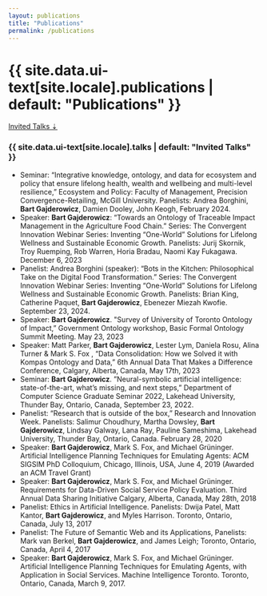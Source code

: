 ```yaml
---
layout: publications
title: "Publications"
permalink: /publications
---
```

<h1 id="publications-section">{{ site.data.ui-text[site.locale].publications | default: "Publications" }}</h1>

[Invited Talks &#8675;](#invited-talks-section)

<script src="https://bibbase.org/show?bib=https%3A%2F%2Fbibbase.org%2Fnetwork%2Ffiles%2FFyPLCwfQuvDZsKxK6&noBootstrap=1&jsonp=1&folding=0&owner=gajderowicz&=titleLinks=1&hidemenu=0&showSearch=1&groupby=year&authorFirst=0"></script>


<h3 id="invited-talks-section" class="archive__subtitle">{{ site.data.ui-text[site.locale].talks | default: "Invited Talks" }}</h3>
<ul>
    <li>Seminar: “Integrative knowledge, ontology, and data for ecosystem and policy that ensure lifelong health, wealth and wellbeing and multi-level resilience,” Ecosystem and Policy: Faculty of Management, Precision Convergence-Retailing, McGill University. Panelists: Andrea Borghini, <b>Bart Gajderowicz</b>, Damien Dooley, John Keogh, February 2024. </li>
    <li>Speaker:  <b>Bart Gajderowicz</b>: “Towards an Ontology of Traceable Impact Management in the Agriculture Food Chain.” Series: The Convergent Innovation Webinar Series: Inventing “One-World” Solutions for Lifelong Wellness and Sustainable Economic Growth. Panelists: Jurij Skornik, Troy Ruemping, Rob Warren, Horia Bradau, Naomi Kay Fukagawa. December 6, 2023</li>
    <li>Panelist: Andrea Borghini (speaker): “Bots in the Kitchen: Philosophical Take on the Digital Food Transformation.” Series: The Convergent Innovation Webinar Series: Inventing “One-World” Solutions for Lifelong Wellness and Sustainable Economic Growth. Panelists: Brian King, Catherine Paquet, <b>Bart Gajderowicz</b>, Ebenezer Miezah Kwofie. September 23, 2024.</li>
    <li>Speaker: <b>Bart Gajderowicz</b>. "Survey of University of Toronto Ontology of Impact,” Government Ontology workshop, Basic Formal Ontology Summit Meeting. May 23, 2023</li>
    <li>Speaker: Matt Parker, <b>Bart Gajderowicz</b>, Lester Lym, Daniela Rosu, Alina Turner & Mark S. Fox , “Data Consolidation: How we Solved it with Kompas Ontology and Data,” 6th Annual Data That Makes a Difference Conference, Calgary, Alberta, Canada, May 17th, 2023</li>
    <li>Seminar: <b>Bart Gajderowicz</b>. ”Neural-symbolic artificial intelligence: state-of-the-art, what’s missing, and next steps,” Department of Computer Science Graduate Seminar 2022, Lakehead University, Thunder Bay, Ontario, Canada, September 23, 2022.</li>
    <li>Panelist: “Research that is outside of the box,” Research and Innovation Week. Panelists: Salimur Choudhury, Martha Dowsley, <b>Bart Gajderowicz</b>, Lindsay Galway, Lana Ray, Pauline Sameshima, Lakehead University, Thunder Bay, Ontario, Canada. February 28, 2020</li>
    <li>Speaker: <b>Bart Gajderowicz</b>, Mark S. Fox, and Michael Grüninger. Artificial Intelligence Planning Techniques for Emulating Agents: ACM SIGSIM PhD Colloquium, Chicago, Illinois, USA, June 4, 2019 (Awarded an ACM Travel Grant)</li>
    <li>Speaker: <b>Bart Gajderowicz</b>, Mark S. Fox, and Michael Grüninger. Requirements for Data-Driven Social Service Policy Evaluation. Third Annual Data Sharing Initiative Calgary, Alberta, Canada, May 28th, 2018</li>
    <li>Panelist: Ethics in Artificial Intelligence. Panelists: Dwija Patel, Matt Kantor, <b>Bart Gajderowicz</b>, and Myles Harrison. Toronto, Ontario, Canada, July 13, 2017</li>
    <li>Panelist: The Future of Semantic Web and its Applications, Panelists: Mark van Berkel, <b>Bart Gajderowicz</b>, and James Leigh; Toronto, Ontario, Canada, April 4, 2017</li>
    <li>Speaker: <b>Bart Gajderowicz</b>, Mark S. Fox, and Michael Grüninger.  Artificial Intelligence Planning Techniques for Emulating Agents, with Application in Social Services. Machine Intelligence Toronto. Toronto, Ontario, Canada, March 9, 2017.</li>
</ul>